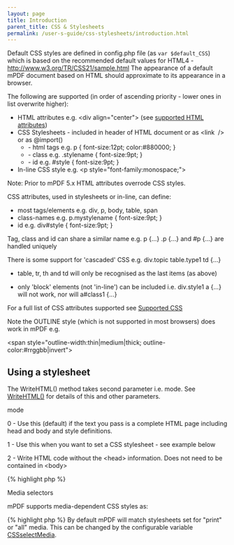 ```yaml
---
layout: page
title: Introduction
parent_title: CSS & Stylesheets
permalink: /user-s-guide/css-stylesheets/introduction.html
---
```


<div id="bpmbook" class="bpmbook" style="direction:ltr;">
<div class="topic_user_field">
<div id="U0">
<p>Default CSS styles are defined in <span class="filename">config.php</span> file (as <code>var $default_CSS</code>) which is based on the recommended default values for HTML4 - <a href="http://www.w3.org/TR/CSS21/sample.html">http://www.w3.org/TR/CSS21/sample.html</a> The appearance of a default mPDF document based on HTML should approximate to its appearance in a browser.</p>
<p>The following are supported (in order of ascending priority - lower ones in list overwrite higher):</p>
<ul>
<li>HTML attributes e.g. &lt;div align="center"&gt; (see <a href="/user-s-guide/html-support/html-attributes.html">supported HTML attributes</a>)</li>
<li>CSS Stylesheets - included in header of HTML document or as &lt;link&nbsp; /&gt; or as @import()
<ul>
<li>- html tags e.g. p { font-size:12pt; color:#880000; }</li>
<li>- class e.g. .stylename { font-size:9pt; }</li>
<li>- id e.g. #style { font-size:9pt; }</li>
</ul>
</li>
<li>In-line CSS style e.g. &lt;p style="font-family:monospace;"&gt;</li>
</ul>
<p class="manual_block">Note: Prior to mPDF 5.x HTML attributes overrode CSS styles.</p>
<p>CSS attributes, used in stylesheets or in-line, can define:</p>
<ul>
<li>most tags/elements e.g. div, p, body, table, span</li>
<li>class-names e.g. p.mystylename { font-size:9pt; }</li>
<li>id e.g. div#style { font-size:9pt; }</li>
</ul>
<p>Tag, class and id can share a similar name e.g. p {...} .p {...} and #p {...} are handled uniquely</p>
<p>There is some support for 'cascaded' CSS e.g. div.topic table.type1 td {...}

- table, tr, th and td will only be recognised as the last items (as above)

- only 'block' elements (not 'in-line') can be included i.e. div.style1 a {...} will not work, nor will a#class1 {...}</p>
<p>For a full list of CSS attributes supported see <a href="/user-s-guide/css-stylesheets/supported-css.html">Supported CSS</a></p>
<p>Note the OUTLINE style (which is not supported in most browsers) does work in mPDF e.g.

&lt;span style="outline-width:thin|medium|thick; outline-color:#rrggbb|invert"&gt;</p>
<h2>Using a stylesheet</h2>
<p>The WriteHTML() method takes second parameter i.e. <span class="parameter">mode</span>. See <a href="/reference/mpdf-functions/writehtml.html">WriteHTML()</a> for details of this and other parameters.</p>
<p><span class="parameter">mode</span>

0 - Use this (default) if the text you pass is a complete HTML page including head and body and style definitions.

1 - Use this when you want to set a CSS stylesheet - see example below

2 - Write HTML code without the &lt;head&gt; information. Does not need to be contained in &lt;body&gt;</p>

{% highlight php %}
<?php

Example using a stylesheet
{% endhighlight %}

{% highlight php %}
<?php

$stylesheet = file_get_contents('style.css');

$mpdf-&gt;WriteHTML($stylesheet,1);

$mpdf-&gt;WriteHTML($html,2);
{% endhighlight %}

<h2>Media selectors</h2>
<p>mPDF supports media-dependent CSS styles as:</p>

{% highlight php %}
<?php

@media print { 

&nbsp;p { color: red; } 

}

&lt;style media="print"&gt;

&nbsp;p { color: red; } 

&lt;/style&gt;

&lt;link rel="stylesheet" media="print" href="..." /&gt;
{% endhighlight %}

<p>By default mPDF will match stylesheets set for "print" or "all" media. This can be changed by the configurable variable <a href="/reference/mpdf-variables/cssselectmedia.html">CSSselectMedia</a>.</p>
</div>
</div>

